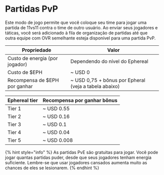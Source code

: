 # Partidas PvP

Este modo de jogo permite que você coloque seu time para jogar uma partida de 11vs11 contra o time de outro usuário. Ao enviar seus jogadores e táticas, você será adicionado à fila de organização de partidas até que outra equipe com OVR semelhante esteja disponível para uma partida PvP.

| Propriedade                    | Valor                                                  |
| ------------------------------ | ------------------------------------------------------ |
| Custo de energia (por jogador) | Dependendo do nível do Ephereal                        |
| Custo de $EPH                  | \~ USD 0                                               |
| Recompensa de $EPH por ganhar  | \~ USD 0,75 + bônus por Epheral (veja a tabela abaixo) |

| Ephereal tier | Recompensa por ganhar bônus |
| ------------- | --------------------------- |
| Tier 1        | \~ USD 0.55                 |
| Tier 2        | \~ USD 0.16                 |
| Tier 3        | \~ USD 0.1                  |
| Tier 4        | \~ USD 0.04                 |
| Tier 5        | \~ USD 0.008                |

{% hint style="info" %}
As partidas PvE são gratuitas para jogar. Você pode jogar quantas partidas puder, desde que seus jogadores tenham energia suficiente. Lembre-se que usar jogadores cansados ​​aumenta muito as chances de eles se lesionarem.
{% endhint %}
